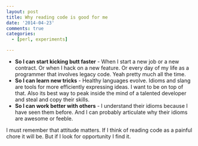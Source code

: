 ```yaml
---
layout: post
title: Why reading code is good for me
date: '2014-04-23'
comments: true
categories:
  - [perl, experiments]

---
```

  
  * **So I can start kicking butt faster** - When I start a new job or a new
    contract. Or when I hack on a new feature.  Or every day of my life as a
    programmer that involves legacy code.  Yeah pretty much all the time.
  * **So I can learn new tricks** - Healthy languages evolve.  Idioms and slang
    are tools for more efficiently expressing ideas.  I want to be on top of
    that.  Also its best way to peak inside the mind of a talented developer and
    steal and copy their skills.
  * **So I can work better with others** - I understand their idioms because I have
    seen them before.  And I can probably articulate why their idioms are awesome
    or feeble.

I must remember that attitude matters.  If I think of reading code as a painful
chore it will be.  But if I look for opportunity I find it.


